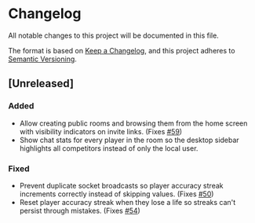 # Changelog

All notable changes to this project will be documented in this file.

The format is based on [Keep a Changelog](https://keepachangelog.com/en/1.1.0/),
and this project adheres to [Semantic Versioning](https://semver.org/spec/v2.0.0.html).

## [Unreleased]

### Added

- Allow creating public rooms and browsing them from the home screen with visibility indicators on invite links. (Fixes [#59](https://github.com/hydrabeer/word-bomb/issues/59))
- Show chat stats for every player in the room so the desktop sidebar highlights all competitors instead of only the local user.

### Fixed

- Prevent duplicate socket broadcasts so player accuracy streak increments correctly instead of skipping values. (Fixes [#50](https://github.com/hydrabeer/word-bomb/issues/50))
- Reset player accuracy streak when they lose a life so streaks can't persist through mistakes. (Fixes [#54](https://github.com/hydrabeer/word-bomb/issues/54))
